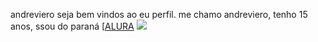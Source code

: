   andreviero
  seja bem vindos ao eu perfil.
  me chamo andreviero, tenho 15 anos, ssou do paraná
  [[ALURA](https://www.alura.com.br)
![](https://pbs.twimg.com/media/Eu7cyKOXIAMrvBq.jpg)
